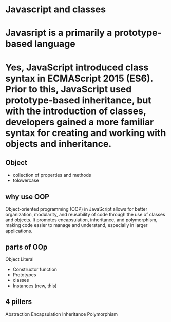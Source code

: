 # Javascript and classes

# Javasript is a primarily a prototype-based language
# Yes, JavaScript introduced class syntax in ECMAScript 2015 (ES6). Prior to this, JavaScript used prototype-based inheritance, but with the introduction of classes, developers gained a more familiar syntax for creating and working with objects and inheritance.


## Object
- collection of properties and methods
- tolowercase

## why use OOP
Object-oriented programming (OOP) in JavaScript allows for better organization, modularity, and reusability of code through the use of classes and objects. It promotes encapsulation, inheritance, and polymorphism, making code easier to manage and understand, especially in larger applications.

## parts of OOp
Object Literal

- Constructor function
- Prototypes
- classes
- Instances (new, this)

## 4 pillers
Abstraction
Encapsulation
Inheritance
Polymorphism